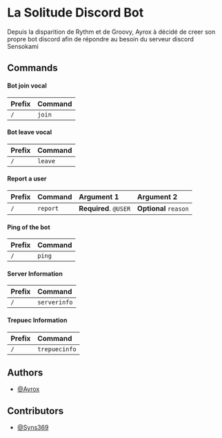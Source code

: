 # La Solitude Discord Bot

Depuis la disparition de Rythm et de Groovy, Ayrox à décidé de creer son propre bot discord afin de répondre au besoin du serveur discord Sensokami


## Commands

#### Bot join vocal

| Prefix | Command |
| :-- | :------- |
| `/` | `join` | 

#### Bot leave vocal

| Prefix | Command |
| :-- | :------- |
| `/` | `leave` | 

#### Report a user

| Prefix | Command     | Argument 1      | Argument 2           |
| :-- | :------- | :-------------------- | :------------------- |
| `/` | `report` | **Required**. `@USER` | **Optional** `reason`|

#### Ping of the bot

| Prefix | Command     | 
| :-------- | :------- |
| `/` | `ping` |

#### Server Information

| Prefix | Command |
| :-- | :------- |
| `/` | `serverinfo` |

#### Trepuec Information

| Prefix | Command |
| :-- | :------- |
| `/` | `trepuecinfo` | 

## Authors

- [@Ayrox](https://github.com/Ayrox)

## Contributors

- [@Syns369](https://github.com/Syns369)
